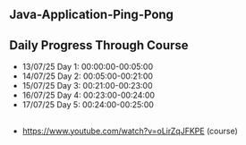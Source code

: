 ## Java-Application-Ping-Pong

## Daily Progress Through Course

* 13/07/25 Day 1: 00:00:00-00:05:00
* 14/07/25 Day 2: 00:05:00-00:21:00
* 15/07/25 Day 3: 00:21:00-00:23:00
* 16/07/25 Day 4: 00:23:00-00:24:00
* 17/07/25 Day 5: 00:24:00-00:25:00

##

* https://www.youtube.com/watch?v=oLirZqJFKPE (course)

